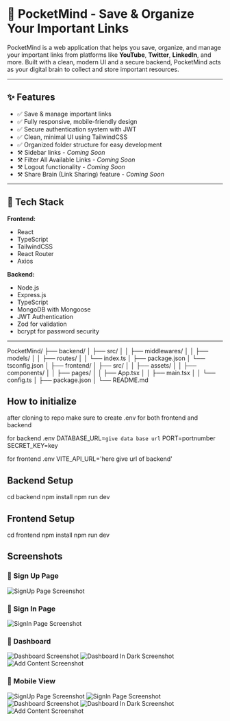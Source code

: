 # 🧠 PocketMind - Save & Organize Your Important Links

PocketMind is a web application that helps you save, organize, and manage your important links from platforms like **YouTube**, **Twitter**, **LinkedIn**, and more. Built with a clean, modern UI and a secure backend, PocketMind acts as your digital brain to collect and store important resources.

---

## ✨ Features

- ✅ Save & manage important links
- ✅ Fully responsive, mobile-friendly design
- ✅ Secure authentication system with JWT
- ✅ Clean, minimal UI using TailwindCSS
- ✅ Organized folder structure for easy development
- ⚒️ Sidebar links - _Coming Soon_
- ⚒️ Filter All Available Links - _Coming Soon_
- ⚒️ Logout functionality - _Coming Soon_
- ⚒️ Share Brain (Link Sharing) feature - _Coming Soon_

---

## 🚀 Tech Stack

**Frontend:**

- React
- TypeScript
- TailwindCSS
- React Router
- Axios

**Backend:**

- Node.js
- Express.js
- TypeScript
- MongoDB with Mongoose
- JWT Authentication
- Zod for validation
- bcrypt for password security

---

PocketMind/
├── backend/
│ ├── src/
│ │ ├── middlewares/
│ │ ├── models/
│ │ ├── routes/
│ │ └── index.ts
│ ├── package.json
│ └── tsconfig.json
│
├── frontend/
│ ├── src/
│ │ ├── assets/
│ │ ├── components/
│ │ ├── pages/
│ │ ├── App.tsx
│ │ ├── main.tsx
│ │ └── config.ts
│ ├── package.json
│
└── README.md

## How to initialize

after cloning to repo
make sure to create .env for both frontend and backend

for backend .env
DATABASE_URL=`give data base url`
PORT=portnumber
SECRET_KEY=key

for frontend .env
VITE_API_URL='here give url of backend'

## Backend Setup

cd backend
npm install
npm run dev

## Frontend Setup

cd frontend
npm install
npm run dev

## Screenshots

### 🔹 Sign Up Page

![SignUp Page Screenshot](./frontend/src/assets/Signup.png)

### 🔹 Sign In Page

![SignIn Page Screenshot](./frontend/src/assets/signin.png)

### 🔹 Dashboard

![Dashboard Screenshot](./frontend/src/assets/dashboard.png)
![Dashboard In Dark Screenshot](./frontend/src/assets/darkmodedashboard.png)
![Add Content Screenshot](./frontend/src/assets/addcontent.png)

### 🔹 Mobile View

![SignUp Page Screenshot](./frontend/src/assets/mobile1.jpeg)
![SignIn Page Screenshot](./frontend/src/assets/mobile2.jpeg)
![Dashboard Screenshot](./frontend/src/assets/mobile3.jpeg)
![Dashboard In Dark Screenshot](./frontend/src/assets/mobile4.jpeg)
![Add Content Screenshot](./frontend/src/assets/mobile5.jpeg)
